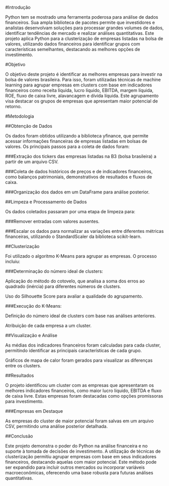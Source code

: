 #Introdução

Python tem se mostrado uma ferramenta poderosa para análise de dados financeiros. Sua ampla biblioteca de pacotes permite que investidores e analistas desenvolvam soluções para processar grandes volumes de dados, identificar tendências de mercado e realizar análises quantitativas. Este projeto aplica Python para a clusterização de empresas listadas na bolsa de valores, utilizando dados financeiros para identificar grupos com características semelhantes, destacando as melhores opções de investimento.

#Objetivo

O objetivo deste projeto é identificar as melhores empresas para investir na bolsa de valores brasileira. Para isso, foram utilizadas técnicas de machine learning para agrupar empresas em clusters com base em indicadores financeiros como receita líquida, lucro líquido, EBITDA, margem líquida, ROE, fluxo de caixa livre, alavancagem e dívida líquida. Este agrupamento visa destacar os grupos de empresas que apresentam maior potencial de retorno.

#Metodologia

##Obtenção de Dados

Os dados foram obtidos utilizando a biblioteca yfinance, que permite acessar informações financeiras de empresas listadas em bolsas de valores. Os principais passos para a coleta de dados foram:

###Extração dos tickers das empresas listadas na B3 (bolsa brasileira) a partir de um arquivo CSV.

###Coleta de dados históricos de preços e de indicadores financeiros, como balanços patrimoniais, demonstrativos de resultados e fluxos de caixa.

###Organização dos dados em um DataFrame para análise posterior.

##Limpeza e Processamento de Dados

Os dados coletados passaram por uma etapa de limpeza para:

###Remover entradas com valores ausentes.

###Escalar os dados para normalizar as variações entre diferentes métricas financeiras, utilizando o StandardScaler da biblioteca scikit-learn.

##Clusterização

Foi utilizado o algoritmo K-Means para agrupar as empresas. O processo incluiu:

###Determinação do número ideal de clusters:

Aplicação do método do cotovelo, que analisa a soma dos erros ao quadrado (inércia) para diferentes números de clusters.

Uso do Silhouette Score para avaliar a qualidade do agrupamento.

###Execução do K-Means:

Definição do número ideal de clusters com base nas análises anteriores.

Atribuição de cada empresa a um cluster.

##Visualização e Análise

As médias dos indicadores financeiros foram calculadas para cada cluster, permitindo identificar as principais características de cada grupo.

Gráficos de mapa de calor foram gerados para visualizar as diferenças entre os clusters.

##Resultados

O projeto identificou um cluster com as empresas que apresentaram os melhores indicadores financeiros, como maior lucro líquido, EBITDA e fluxo de caixa livre. Estas empresas foram destacadas como opções promissoras para investimento.

###Empresas em Destaque

As empresas do cluster de maior potencial foram salvas em um arquivo CSV, permitindo uma análise posterior detalhada.

##Conclusão

Este projeto demonstra o poder do Python na análise financeira e no suporte à tomada de decisões de investimento. A utilização de técnicas de clusterização permitiu agrupar empresas com base em seus indicadores financeiros, destacando aquelas com maior potencial. Este método pode ser expandido para incluir outros mercados ou incorporar variáveis macroeconômicas, oferecendo uma base robusta para futuras análises quantitativas.
